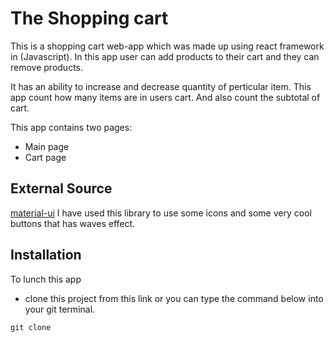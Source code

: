 # The Shopping cart

 This is a shopping cart web-app which was made up using react framework in (Javascript). In this app user can add products to their cart and they can remove products.
 
 It has an ability to increase and decrease quantity of perticular item. This app count how many items are in users cart. And also count the subtotal of cart.

 This app contains two pages: 
 + Main page
 + Cart page

## External Source
[material-ui](https://material-ui.com/)
I have used this library to use some icons and some very cool buttons that has waves effect.

## Installation

 To lunch this app 
+ clone this project from this link or you can type the command below into your git terminal.

` git clone `

 
